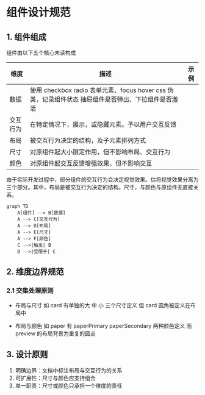 # 组件设计规范

## 1. 组件组成

组件由以下五个核心未读构成

| 维度     | 描述                                                                                                | 示例 |
| -------- | --------------------------------------------------------------------------------------------------- | ---- |
| 数据     | 使用 checkbox radio 表单元素、focus hover css 伪类，记录组件状态 抽屉组件是否弹出、下拉组件是否激活 |      |
| 交互行为 | 在特定情况下，展示，或隐藏元素。予以用户交互反馈                                                    |      |
| 布局     | 被交互行为决定的结构，及子元素排列方式                                                              |      |
| 尺寸     | 对原组件起大小限定作用，但不影响布局、交互行为                                                      |      |
| 颜色     | 对原组件起交互反馈增强效果，但不影响交互                                                            |      |

由于实际开发过程中，部分组件的交互行为会决定视觉效果。估将视觉效果分离为三个部分。其中，布局是被交互行为决定的结构。尺寸，与颜色与原组件无直接关系。

```mermaid
graph TD
    A[组件] --> B[数据]
    A --> C[交互行为]
    A --> D[布局]
    A --> E[尺寸]
    A --> F[颜色]
    C -->|触发| B
    D -->|受限于| C
```

## 2. 维度边界规范

### 2.1 交集处理原则

- 布局与尺寸
  如 card 有单独的大 中 小 三个尺寸定义
  但 card 圆角被定义在布局中

- 布局与颜色
  如 paper 有 paperPrimary paperSecondary 两种颜色定义
  而 preview 的布局背景为重复的圆点

## 3. 设计原则

1. 明确边界：文档中标注布局与交互行为的关系
2. 可扩展性：尺寸与颜色应支持组合
3. 单一职责：尺寸或颜色只承担一个维度的责任


